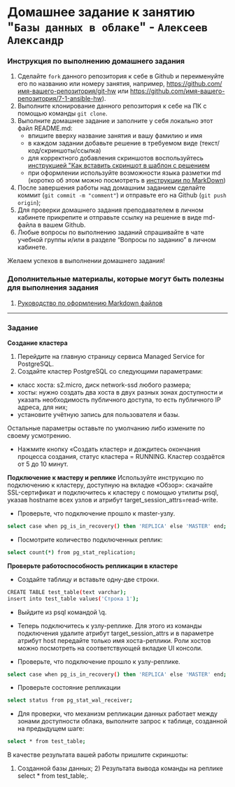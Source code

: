 # Домашнее задание к занятию "`Базы данных в облаке`" - `Алексеев Александр`


### Инструкция по выполнению домашнего задания

   1. Сделайте `fork` данного репозитория к себе в Github и переименуйте его по названию или номеру занятия, например, https://github.com/имя-вашего-репозитория/git-hw или  https://github.com/имя-вашего-репозитория/7-1-ansible-hw).
   2. Выполните клонирование данного репозитория к себе на ПК с помощью команды `git clone`.
   3. Выполните домашнее задание и заполните у себя локально этот файл README.md:
      - впишите вверху название занятия и вашу фамилию и имя
      - в каждом задании добавьте решение в требуемом виде (текст/код/скриншоты/ссылка)
      - для корректного добавления скриншотов воспользуйтесь [инструкцией "Как вставить скриншот в шаблон с решением](https://github.com/netology-code/sys-pattern-homework/blob/main/screen-instruction.md)
      - при оформлении используйте возможности языка разметки md (коротко об этом можно посмотреть в [инструкции  по MarkDown](https://github.com/netology-code/sys-pattern-homework/blob/main/md-instruction.md))
   4. После завершения работы над домашним заданием сделайте коммит (`git commit -m "comment"`) и отправьте его на Github (`git push origin`);
   5. Для проверки домашнего задания преподавателем в личном кабинете прикрепите и отправьте ссылку на решение в виде md-файла в вашем Github.
   6. Любые вопросы по выполнению заданий спрашивайте в чате учебной группы и/или в разделе “Вопросы по заданию” в личном кабинете.
   
Желаем успехов в выполнении домашнего задания!
   
### Дополнительные материалы, которые могут быть полезны для выполнения задания

1. [Руководство по оформлению Markdown файлов](https://gist.github.com/Jekins/2bf2d0638163f1294637#Code)

---

### Задание  
**Создание кластера**
1. Перейдите на главную страницу сервиса Managed Service for PostgreSQL.  
2. Создайте кластер PostgreSQL со следующими параметрами:  
* класс хоста: s2.micro, диск network-ssd любого размера;  
* хосты: нужно создать два хоста в двух разных зонах доступности и указать необходимость публичного доступа, то есть публичного IP адреса, для них;  
* установите учётную запись для пользователя и базы.  

Остальные параметры оставьте по умолчанию либо измените по своему усмотрению.  

* Нажмите кнопку «Создать кластер» и дождитесь окончания процесса создания, статус кластера = RUNNING. Кластер создаётся от 5 до 10 минут.  

**Подключение к мастеру и реплике**
Используйте инструкцию по подключению к кластеру, доступную на вкладке «Обзор»: cкачайте SSL-сертификат и подключитесь к кластеру с помощью утилиты psql, указав hostname всех узлов и атрибут target_session_attrs=read-write.  

* Проверьте, что подключение прошло к master-узлу.
``` bash
select case when pg_is_in_recovery() then 'REPLICA' else 'MASTER' end;
```
* Посмотрите количество подключенных реплик:  
``` bash
select count(*) from pg_stat_replication;
```

**Проверьте работоспособность репликации в кластере** 

* Создайте таблицу и вставьте одну-две строки.  
``` bash
CREATE TABLE test_table(text varchar);
insert into test_table values('Строка 1');
```
* Выйдите из psql командой \q.
  
* Теперь подключитесь к узлу-реплике. Для этого из команды подключения удалите атрибут target_session_attrs и в параметре атрибут host передайте только имя хоста-реплики. Роли хостов можно посмотреть на соответствующей вкладке UI консоли.  
  
* Проверьте, что подключение прошло к узлу-реплике.  
``` bash 
select case when pg_is_in_recovery() then 'REPLICA' else 'MASTER' end;
```  
* Проверьте состояние репликации
``` bash
select status from pg_stat_wal_receiver;
```  
* Для проверки, что механизм репликации данных работает между зонами доступности облака, выполните запрос к таблице, созданной на предыдущем шаге:  
``` bash
select * from test_table;
```

В качестве результата вашей работы пришлите скриншоты:
1) Созданной базы данных; 2) Результата вывода команды на реплике select * from test_table;.